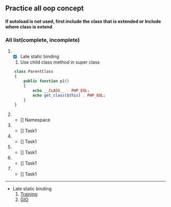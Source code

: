 ## Practice all oop concept

#### If autoload is not used, first include the class that is extended __or__ Include where class is extend

### All list(complete, incomplete)
1. - [x] Late static binding
    1. Use child class method in super class
```php
    class ParentClass
    {
        public function p1()
        {
            echo __CLASS__ . PHP_EOL;
            echo get_class($this) . PHP_EOL;
        }
    }
```

2. - [] Namespace
3. - [] Task1
4. - [] Task1
5. - [] Task1
6. - [] Task1
7. - [] Task1  



---

- Late static binding
    1. [Training][training]
    2. [GIO][gio]












[training]: https://www.youtube.com/watch?v=ojd4J8P8T6g&t=228s
[gio]: https://www.youtube.com/watch?v=4W5t8g3Rp_0&t=121s
